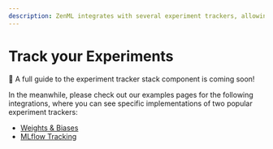 ```yaml
---
description: ZenML integrates with several experiment trackers, allowing you to track model performance over time.
---
```

# Track your Experiments

🚧 A full guide to the experiment tracker stack component is coming soon!

In the meanwhile, please check out our examples pages for the following
integrations, where you can see specific implementations of two popular
experiment trackers:

- [Weights & Biases](https://github.com/zenml-io/zenml/tree/main/examples/wandb_tracking)
- [MLflow Tracking](https://github.com/zenml-io/zenml/tree/main/examples/mlflow_tracking)

